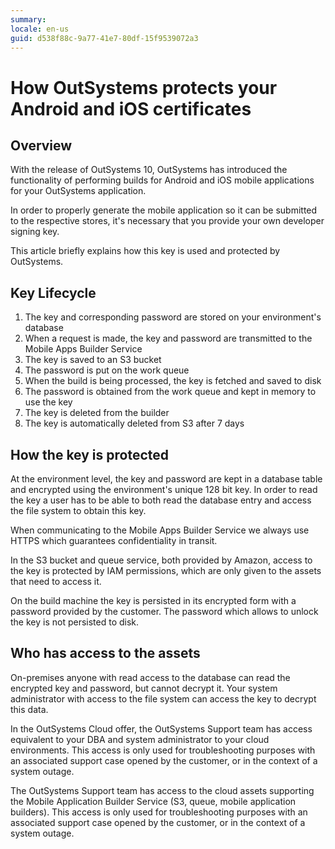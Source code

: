 ```yaml
---
summary:
locale: en-us
guid: d538f88c-9a77-41e7-80df-15f9539072a3
---
```


# How OutSystems protects your Android and iOS certificates

## Overview 
With the release of OutSystems 10, OutSystems has introduced the functionality of performing builds for Android and iOS mobile applications for your OutSystems application.

In order to properly generate the mobile application so it can be submitted to the respective stores, it's necessary that you provide your own developer signing key.

This article briefly explains how this key is used and protected by OutSystems.

## Key Lifecycle 
1. The key and corresponding password are stored on your environment's database
2. When a request is made, the key and password are transmitted to the Mobile Apps Builder Service
3. The key is saved to an S3 bucket
4. The password is put on the work queue
5. When the build is being processed, the key is fetched and saved to disk
6. The password is obtained from the work queue and kept in memory to use the key
7. The key is deleted from the builder
8. The key is automatically deleted from S3 after 7 days

## How the key is protected 
At the environment level, the key and password are kept in a database table and encrypted using the environment's unique 128 bit key. In order to read the key a user has to be able to both read the database entry and access the file system to obtain this key.

When communicating to the Mobile Apps Builder Service we always use HTTPS which guarantees confidentiality in transit.

In the S3 bucket and queue service, both provided by Amazon, access to the key is protected by IAM permissions, which are only given to the assets that need to access it.

On the build machine the key is persisted in its encrypted form with a password provided by the customer. The password which allows to unlock the key is not persisted to disk.

## Who has access to the assets 
On-premises anyone with read access to the database can read the encrypted key and password, but cannot decrypt it. Your system administrator with access to the file system can access the key to decrypt this data.

In the OutSystems Cloud offer, the OutSystems Support team has access equivalent to your DBA and system administrator to your cloud environments. This access is only used for troubleshooting purposes with an associated support case opened by the customer, or in the context of a system outage.

The OutSystems Support team has access to the cloud assets supporting the Mobile Application Builder Service (S3, queue, mobile application builders). This access is only used for troubleshooting purposes with an associated support case opened by the customer, or in the context of a system outage.
